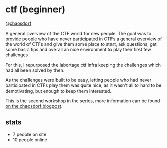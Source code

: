 # ctf (beginner)

@[chaosdorf](/projects/chaosdorf/)

A general overview of the CTF world for new people. The goal was to provide people who have never participated in CTFs a general overview of the world of CTFs and give them some place to start, ask questions, get some basic tips and overall an nice environment to play their first few challenges.

For this, I repurposed the labortage ctf infra keeping the challenges which had all been solved by then.

As the challenges were built to be easy, letting people who had never participated in CTFs play them was quite nice, as it wasn't all to hard to be demotivating, but enough to keep them interested.

This is the second workshop in the series, more information can be found [on the chaosdorf blogpost](https://chaosdorf.de/2021/10/veranstaltung-it-sicherheits-wettbewerbe-ctf/).

## stats

- 7 people on site
- 10 people online